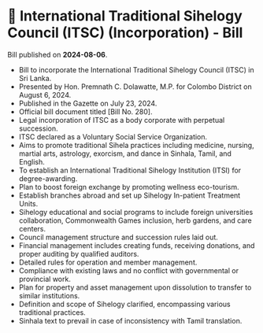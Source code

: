 # 📄  International Traditional Sihelogy Council (ITSC) (Incorporation) - Bill

Bill published on **2024-08-06**.

- Bill to incorporate the International Traditional Sihelogy Council (ITSC) in Sri Lanka.
- Presented by Hon. Premnath C. Dolawatte, M.P. for Colombo District on August 6, 2024.
- Published in the Gazette on July 23, 2024.
- Official bill document titled [Bill No. 280].
- Legal incorporation of ITSC as a body corporate with perpetual succession.
- ITSC declared as a Voluntary Social Service Organization.
- Aims to promote traditional Sihela practices including medicine, nursing, martial arts, astrology, exorcism, and dance in Sinhala, Tamil, and English.
- To establish an International Traditional Sihelogy Institution (ITSI) for degree-awarding.
- Plan to boost foreign exchange by promoting wellness eco-tourism.
- Establish branches abroad and set up Sihelogy In-patient Treatment Units.
- Sihelogy educational and social programs to include foreign universities collaboration, Commonwealth Games inclusion, herb gardens, and care centers.
- Council management structure and succession rules laid out.
- Financial management includes creating funds, receiving donations, and proper auditing by qualified auditors.
- Detailed rules for operation and member management.
- Compliance with existing laws and no conflict with governmental or provincial work.
- Plan for property and asset management upon dissolution to transfer to similar institutions.
- Definition and scope of Sihelogy clarified, encompassing various traditional practices.
- Sinhala text to prevail in case of inconsistency with Tamil translation.
